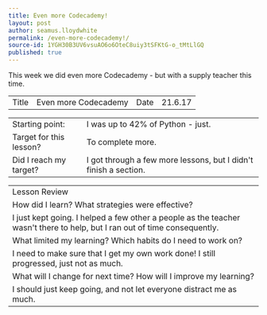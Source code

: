 ```yaml
---
title: Even more Codecademy!
layout: post
author: seamus.lloydwhite
permalink: /even-more-codecademy!/
source-id: 1YGH30B3UV6vsuAO6o6OteC8uiy3tSFKtG-o_tMtLlGQ
published: true
---
```

This week we did even more Codecademy - but with a supply teacher this time.

<table>
  <tr>
    <td>Title</td>
    <td>Even more Codecademy</td>
    <td>Date</td>
    <td>21.6.17</td>
  </tr>
</table>


<table>
  <tr>
    <td>Starting point:</td>
    <td>I was up to 42% of Python - just.</td>
  </tr>
  <tr>
    <td>Target for this lesson?</td>
    <td>To complete more.</td>
  </tr>
  <tr>
    <td>Did I reach my target? </td>
    <td>I got through a few more lessons, but I didn't finish a section.</td>
  </tr>
</table>


<table>
  <tr>
    <td>Lesson Review</td>
  </tr>
  <tr>
    <td>How did I learn? What strategies were effective? </td>
  </tr>
  <tr>
    <td>I just kept going. I helped a few other a people as the teacher wasn't there to help, but I ran out of time consequently.</td>
  </tr>
  <tr>
    <td>What limited my learning? Which habits do I need to work on? </td>
  </tr>
  <tr>
    <td>I need to make sure that I get my own work done! I still progressed, just not as much.</td>
  </tr>
  <tr>
    <td>What will I change for next time? How will I improve my learning?</td>
  </tr>
  <tr>
    <td>I should just keep going, and not let everyone distract me as much.</td>
  </tr>
</table>


